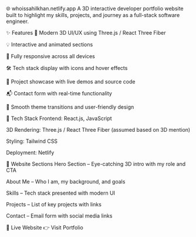 🌐 whoissahilkhan.netlify.app
A 3D interactive developer portfolio website built to highlight my skills, projects, and journey as a full-stack software engineer.

✨ Features
🌟 Modern 3D UI/UX using Three.js / React Three Fiber

💡 Interactive and animated sections

📱 Fully responsive across all devices

🛠️ Tech stack display with icons and hover effects

💼 Project showcase with live demos and source code

📬 Contact form with real-time functionality

🌙 Smooth theme transitions and user-friendly design

🔧 Tech Stack
Frontend: React.js, JavaScript

3D Rendering: Three.js / React Three Fiber (assumed based on 3D mention)

Styling: Tailwind CSS

Deployment: Netlify

📁 Website Sections
Hero Section – Eye-catching 3D intro with my role and CTA

About Me – Who I am, my background, and goals

Skills – Tech stack presented with modern UI

Projects – List of key projects with links

Contact – Email form with social media links

🚀 Live Website
👉 Visit Portfolio
